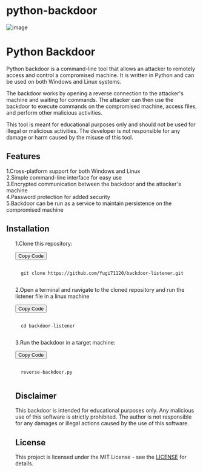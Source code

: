 # python-backdoor
![image](https://user-images.githubusercontent.com/86682458/227705199-8ed9a4a5-9fcc-4d12-8430-5e7335e74e7c.png)
<!DOCTYPE html>
<html>
<head>
	
</head>
<body>
	<h1>Python Backdoor</h1>
	<p>Python backdoor is a command-line tool that allows an attacker to remotely access and control a compromised machine. It is written in Python and can be used on both Windows and Linux systems.

The backdoor works by opening a reverse connection to the attacker's machine and waiting for commands. The attacker can then use the backdoor to execute commands on the compromised machine, access files, and perform other malicious activities.

This tool is meant for educational purposes only and should not be used for illegal or malicious activities. The developer is not responsible for any damage or harm caused by the misuse of this tool.</p>
	<h2>Features</h2>
	<p>1.Cross-platform support for both Windows and Linux<br>
2.Simple command-line interface for easy use<br>
3.Encrypted communication between the backdoor and the attacker's machine<br>
4.Password protection for added security<br>
5.Backdoor can be run as a service to maintain persistence on the compromised machine</p>
	<h2>Installation</h2>
	<ol>
		<p>1.Clone this repository:</p>
		<div>
  <button class="btn" data-clipboard-target="#code">Copy Code</button>
  <pre><code id="code">
  git clone https://github.com/Yugi71120/backdoor-listener.git
  </code></pre>
</div>
			<p>2.Open a terminal and navigate to the cloned repository and run the listener file in a linux machine </p>
		<div>
  <button class="btn" data-clipboard-target="#code">Copy Code</button>
  <pre><code id="code">
  cd backdoor-listener
  </code></pre>
</div>
		<p>3.Run the backdoor in a target machine:</p>
		<div>
  <button class="btn" data-clipboard-target="#code">Copy Code</button>
  <pre><code id="code">
  reverse-backdoor.py
  </code></pre>
</div>	
		<h2>Disclaimer</h2>
		<p>This backdoor is intended for educational purposes only. Any malicious use of this software is strictly prohibited. The author is not responsible for any damages or illegal actions caused by the use of this software.</p>
		<h2>License</h2>
		<p>This project is licensed under the MIT License - see the 
			<a href="https://github.com/Yugi71120/python-backdoor/blob/main/LICENSE">LICENSE</a> for details.</p>
			
</body>
</html>
